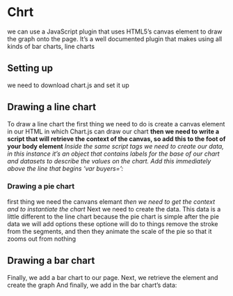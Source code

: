# Chrt
we can use  a JavaScript plugin that uses HTML5’s canvas element to 
draw the graph onto the page. It’s a well documented plugin that makes
 using all kinds of bar charts, line charts

## Setting up

we need to download chart.js and set it up

## Drawing a line chart

To draw a line chart  the first thing we need to do is
 create a canvas element in our HTML in which Chart.js can draw our chart
**then we need to write a script that will retrieve the context of the canvas, so add this to the foot of your body element**
*Inside the same script tags we need to create our data,
 in this instance it’s an object that contains labels for
  the base of our chart and datasets to describe the values 
  on the chart. Add this immediately above the line that begins ‘var buyers=’:*

### Drawing a pie chart

first thing we need the canvans elemant
*then we need to get the context and to instantiate the chart*
Next we need to create the data. This data is a little 
different to the line chart because the pie chart is simple
after the pie data we will add options these optione will do to
 things remove the stroke from the segments, and then they animate the scale 
 of the pie so that it zooms out from nothing
 ## Drawing a bar chart
Finally, we add  a bar chart to our page. 
Next, we retrieve the element and create the graph And finally, we add in the bar chart’s data:










